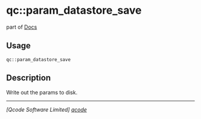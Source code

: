 qc::param_datastore_save
========================

part of [Docs](.)

Usage
-----
`qc::param_datastore_save `

Description
-----------
Write out the params to disk.

----------------------------------
*[Qcode Software Limited] [qcode]*

[qcode]: http://www.qcode.co.uk "Qcode Software"